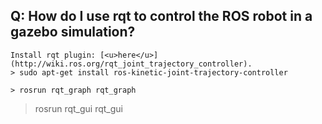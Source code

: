 


## <a name="Q:_How_do_I_use_rqt_to_control_the_ROS_robot_in_a_gazebo_simulation?"></a>Q: How do I use rqt to control the ROS robot in a gazebo simulation?



	Install rqt plugin: [<u>here</u>](http://wiki.ros.org/rqt_joint_trajectory_controller).  
	> sudo apt-get install ros-kinetic-joint-trajectory-controller 
	 
	> rosrun rqt_graph rqt_graph
> rosrun rqt_gui rqt_gui 
	 







